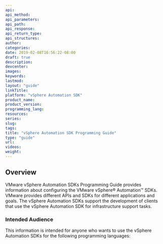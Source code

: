 ```yaml
---
api:
api_method:
api_parameters:
api_path:
api_response:
api_return_type:
api_structures:
author:
categories:
date: 2019-02-08T16:56:22-08:00
draft: true
description:
devcenter:
images:
keywords:
lastmod:
layout: "guide"
linkTitle:
platform: "vSphere Automation SDK"
product_name:
product_version:
programming_lang:
resources:
series:
slug:
tags:
title: "vSphere Automation SDK Programming Guide"
type: "guide"
url:
videos:
weight:
---
```

## Overview
VMware vSphere Automation SDKs Programming Guide provides information about configuring the VMware vSphere® Automation™ SDKs. VMware provides different APIs and SDKs for different applications and goals. The vSphere Automation SDKs support the development of clients that use the vSphere Automation SDK for infrastructure support tasks.

### Intended Audience
This information is intended for anyone who wants to use the vSphere Automation SDKs for the following programming languages:
